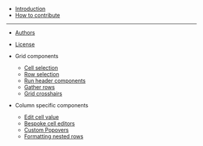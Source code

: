 - [Introduction](README.md)
- [How to contribute](CONTRIBUTING.md)

---

- [Authors](AUTHORS.md)
- [License](LICENSE.md)

- Grid components
  - [Cell selection](man/cell-selection.md)
  - [Row selection](man/row-selection.md)
  - [Run header components](man/run-header-components.md)
  - [Gather rows](man/gather-rows.md)
  - [Grid crosshairs](man/crosshairs.md)

- Column specific components
  - [Edit cell value](man/edit-cell-value.md)
  - [Bespoke cell editors](man/bespoke-cell-editors.md)
  - [Custom Popovers](man/custom-popovers.md)
  - [Formatting nested rows](man/nested-rows-format.md)

